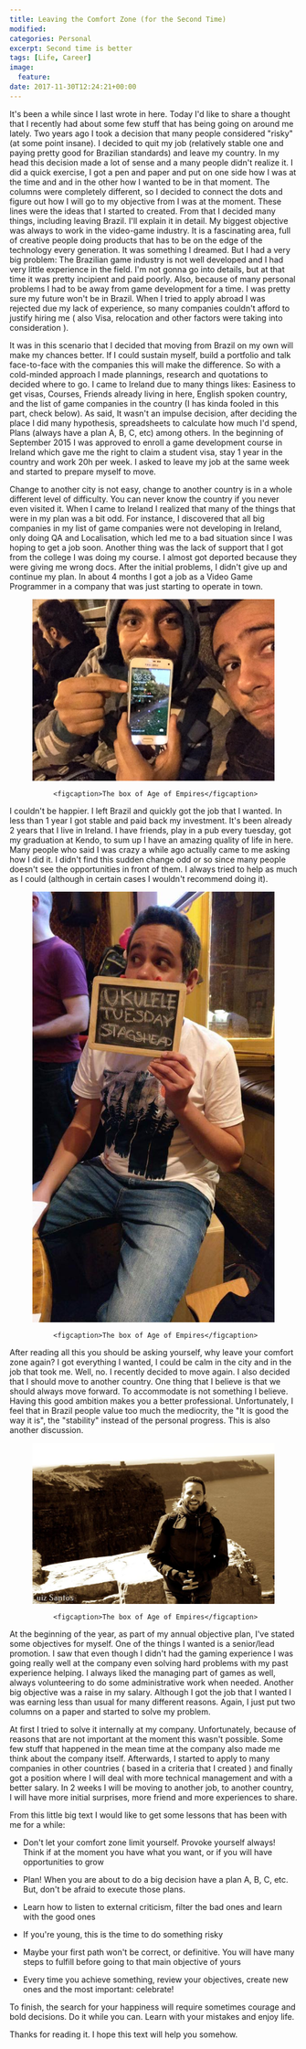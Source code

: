 ```yaml
---
title: Leaving the Comfort Zone (for the Second Time)
modified:
categories: Personal
excerpt: Second time is better
tags: [Life, Career]
image:
  feature:
date: 2017-11-30T12:24:21+00:00
---
```


It's been a while since I last wrote in here. Today I'd like to share a thought that I recently had about some few stuff that has being going on around me lately. Two years ago I took a decision that many people considered "risky" (at some point insane). I decided to quit my job (relatively stable one and paying pretty good for Brazilian standards) and leave my country. In my head this decision made a lot of sense and a many people didn't realize it. I did a quick exercise, I got a pen and paper and put on one side how I was at the time and and in the other how I wanted to be in that moment. The columns were completely different, so I decided to connect the dots and figure out how I will go to my objective from I was at the moment. These lines were the ideas that I started to created. From that I decided many things, including leaving Brazil. I'll explain it in detail. My biggest objective was always to work in the video-game industry. It is a fascinating area, full of creative people doing products that has to be on the edge of the technology every generation. It was something I dreamed. But I had a very big problem: The Brazilian game industry is not well developed and I had very little experience in the field. I'm not gonna go into details, but at that time it was pretty incipient and paid poorly. Also, because of many personal problems I had to be away from game development for a time. I was pretty sure my future won't be in Brazil. When I tried to apply abroad I was rejected due my lack of experience, so many companies couldn't afford to justify hiring me ( also Visa, relocation and other factors were taking into consideration ).

It was in this scenario that I decided that moving from Brazil on my own will make my chances better. If I could sustain myself, build a portfolio and talk face-to-face with the companies this will make the difference. So with a cold-minded approach I made plannings, research and quotations to decided where to go. I came to Ireland due to many things likes: Easiness to get visas, Courses, Friends already living in here, English spoken country, and the list of game companies in the country (I has kinda fooled in this part, check below). As said, It wasn't an impulse decision, after deciding the place I did many hypothesis, spreadsheets to calculate how much I'd spend, Plans (always have a plan A, B, C, etc) among others. In the beginning of September 2015 I was approved to enroll a game development course in Ireland which gave me the right to claim a student visa, stay 1 year in the country and work 20h per week. I asked to leave my job at the same week and started to prepare myself to move.

Change to another city is not easy, change to another country is in a whole different level of difficulty. You can never know the country if you never even visited it. When I came to Ireland I realized that many of the things that were in my plan was a bit odd. For instance, I discovered that all big companies in my list of game companies were not developing in Ireland, only doing QA and Localisation, which led me to a bad situation since I was hoping to get a job soon. Another thing was the lack of support that I got from the college I was doing my course. I almost got deported because they were giving me wrong docs. After the initial problems, I didn't give up and continue my plan. In about 4 months I got a job as a Video Game Programmer in a company that was just starting to operate in town.

<div align="center">
<figure>
     <a href="/assets/old_images/comfortzone00.jpg"><img src="/assets/old_images/comfortzone00.jpg" alt="The box of Age of Empires" align="middle"></a>
 
     <figcaption>The box of Age of Empires</figcaption>
</figure>
</div>

I couldn't be happier. I left Brazil and quickly got the job that I wanted. In less than 1 year I got stable and paid back my investment. It's been already 2 years that I live in Ireland. I have friends, play in a pub every tuesday, got my graduation at Kendo, to sum up I have an amazing quality of life in here. Many people who said I was crazy a while ago actually came to me asking how I did it. I didn't find this sudden change odd or so since many people doesn't see the opportunities in front of them. I always tried to help as much as I could (although in certain cases I wouldn't recommend doing it).

<div align="center">
<figure>
     <a href="/assets/old_images/comfortzone01.jpg"><img src="/assets/old_images/comfortzone01.jpg" alt="The box of Age of Empires" align="middle"></a>
 
     <figcaption>The box of Age of Empires</figcaption>
</figure>
</div>

After reading all this you should be asking yourself, why leave your comfort zone again? I got everything I wanted, I could be calm in the city and in the job that took me. Well, no. I recently decided to move again. I also decided that I should move to another country. One thing that I believe is that we should always move forward. To accommodate is not something I believe. Having this good ambition makes you a better professional. Unfortunately, I feel that in Brazil people value too much the mediocrity, the "It is good the way it is", the "stability" instead of the personal progress. This is also another discussion.

<div align="center">
<figure>
     <a href="/assets/old_images/comfortzone02.jpg"><img src="/assets/old_images/comfortzone02.jpg" alt="The box of Age of Empires" align="middle"></a>
 
     <figcaption>The box of Age of Empires</figcaption>
</figure>
</div>

At the beginning of the year, as part of my annual objective plan, I've stated some objectives for myself. One of the things I wanted is a senior/lead promotion. I saw that even though I didn't had the gaming experience I was going really well at the company even solving hard problems with my past experience helping. I always liked the managing part of games as well, always volunteering to do some administrative work when needed. Another big objective was a raise in my salary. Although I got the job that I wanted I was earning less than usual for many different reasons. Again, I just put two columns on a paper and started to solve my problem.

At first I tried to solve it internally at my company. Unfortunately, because of reasons that are not important at the moment this wasn't possible. Some few stuff that happened in the mean time at the company also made me think about the company itself. Afterwards, I started to apply to many companies in other countries ( based in a criteria that I created ) and finally got a position where I will deal with more technical management and with a better salary. In 2 weeks I will be moving to another job, to another country, I will have more initial surprises, more friend and more experiences to share.

From this little big text I would like to get some lessons that has been with me for a while:

- Don't let your comfort zone limit yourself. Provoke yourself always! Think if at the moment you have what you want, or if you will have opportunities to grow

- Plan! When you are about to do a big decision have a plan A, B, C, etc. But, don't be afraid to execute those plans.

- Learn how to listen to external criticism, filter the bad ones and learn with the good ones

- If you're young, this is the time to do something risky

- Maybe your first path won't be correct, or definitive. You will have many steps to fulfill before going to that main objective of yours

- Every time you achieve something, review your objectives, create new ones and the most important: celebrate!

To finish, the search for your happiness will require sometimes courage and bold decisions. Do it while you can. Learn with your mistakes and enjoy life.

Thanks for reading it. I hope this text will help you somehow.